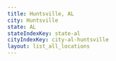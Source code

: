 ```yaml
---
title: Huntsville, AL
city: Huntsville
state: AL
stateIndexKey: state-al
cityIndexKey: city-al-huntsville
layout: list_all_locations
---
```

